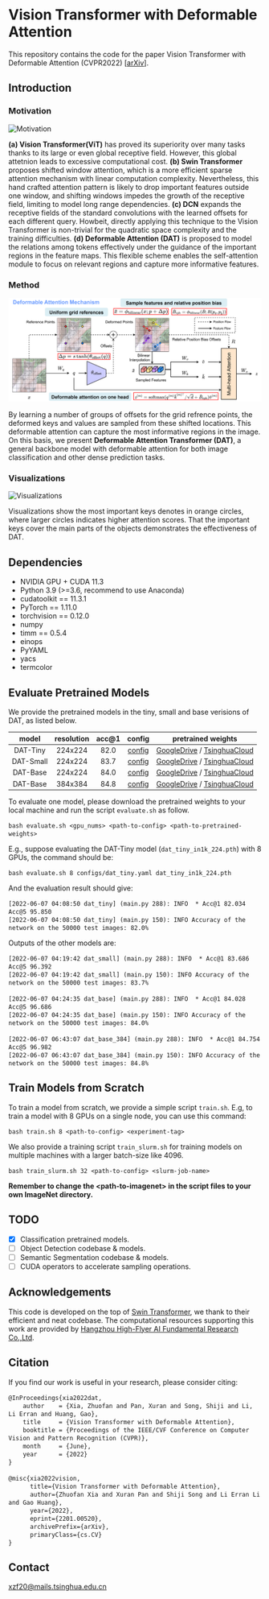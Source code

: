 # Vision Transformer with Deformable Attention

This repository contains the code for the paper Vision Transformer with Deformable Attention (CVPR2022) \[[arXiv](https://arxiv.org/abs/2201.00520)\]. 

## Introduction

### Motivation

![Motivation](figures/motivation.png)

**(a) Vision Transformer(ViT)** has proved its superiority over many tasks thanks to its large or even global receptive field. However, this global attetnion leads to excessive computational cost. **(b) Swin Transformer** proposes shifted window attention, which is a more efficient sparse attention mechanism with linear computation complexity. Nevertheless, this hand crafted attention pattern is likely to drop important features outside one window, and shifting windows impedes the growth of the receptive field, limiting to model long range dependencies. **(c) DCN** expands the receptive fields of the standard convolutions with the learned offsets for each different query. Howbeit, directly applying this technique to the Vision Transformer is non-trivial for the quadratic space complexity and the training difficulties. **(d) Deformable Attention (DAT)** is proposed to model the relations among tokens effectively under the guidance of the important regions in the feature maps. This flexible scheme enables the self-attention module to focus on relevant regions and capture more informative features.

### Method

![Deform_Attn](figures/datt.png)

By learning a number of groups of offsets for the grid refrence points, the deformed keys and values are sampled from these shifted locations. This deformable attention can capture the most informative regions in the image. On this basis, we present **Deformable Attention Transformer (DAT)**, a general backbone model with deformable attention for both image classification and other dense prediction tasks. 

### Visualizations

![Visualizations](figures/vis.png)

Visualizations show the most important keys denotes in orange circles, where larger circles indicates higher attention scores. That the important keys cover the main parts of the objects demonstrates the effectiveness of  DAT.

## Dependencies

- NVIDIA GPU + CUDA 11.3
- Python 3.9 (\>=3.6, recommend to use Anaconda)
- cudatoolkit == 11.3.1
- PyTorch == 1.11.0
- torchvision == 0.12.0
- numpy
- timm == 0.5.4
- einops
- PyYAML
- yacs
- termcolor

## Evaluate Pretrained Models

We provide the pretrained models in the tiny, small and base verisions of DAT, as listed below.

| model  | resolution | acc@1 | config | pretrained weights |
| :---: | :---: | :---: | :---: | :---: |
| DAT-Tiny | 224x224 | 82.0 | [config](configs/dat_tiny.yaml) | [GoogleDrive](https://drive.google.com/file/d/1I08oJlXNtDe8jJPxHkroxUi7lYX2lhVc/view?usp=sharing) / [TsinghuaCloud](https://cloud.tsinghua.edu.cn/f/1367349deefc48efa650/) |
| DAT-Small | 224x224 | 83.7 | [config](configs/dat_small.yaml) | [GoogleDrive](https://drive.google.com/file/d/1UUmQqQYY5OInVuXvUgO41Gice93vJ0A7/view?usp=sharing) / [TsinghuaCloud](https://cloud.tsinghua.edu.cn/f/f04b18081e3e4606adb7/) |
| DAT-Base | 224x224 | 84.0 | [config](configs/dat_base.yaml) | [GoogleDrive](https://drive.google.com/file/d/1Avu16r59koxizoSYhfaCdNdr-QxLVGjd/view?usp=sharing) / [TsinghuaCloud](https://cloud.tsinghua.edu.cn/f/a8d2a9645d454120b635/) |
| DAT-Base | 384x384 | 84.8 | [config](configs/dat_base_384.yaml) | [GoogleDrive](https://drive.google.com/file/d/1m8E2U4iQ6EOe1e8SuAGPbPlPhISXnVWq/view?usp=sharing) / [TsinghuaCloud](https://cloud.tsinghua.edu.cn/f/cf6a6b543cd64e0d8e43/) |

To evaluate one model, please download the pretrained weights to your local machine and run the script `evaluate.sh` as follow.

```
bash evaluate.sh <gpu_nums> <path-to-config> <path-to-pretrained-weights>
```

E.g., suppose evaluating the DAT-Tiny model (`dat_tiny_in1k_224.pth`) with 8 GPUs, the command should be:

```
bash evaluate.sh 8 configs/dat_tiny.yaml dat_tiny_in1k_224.pth
```

And the evaluation result should give:

```
[2022-06-07 04:08:50 dat_tiny] (main.py 288): INFO  * Acc@1 82.034 Acc@5 95.850
[2022-06-07 04:08:50 dat_tiny] (main.py 150): INFO Accuracy of the network on the 50000 test images: 82.0%
```

Outputs of the other models are:

```
[2022-06-07 04:19:42 dat_small] (main.py 288): INFO  * Acc@1 83.686 Acc@5 96.392
[2022-06-07 04:19:42 dat_small] (main.py 150): INFO Accuracy of the network on the 50000 test images: 83.7%

[2022-06-07 04:24:35 dat_base] (main.py 288): INFO  * Acc@1 84.028 Acc@5 96.686
[2022-06-07 04:24:35 dat_base] (main.py 150): INFO Accuracy of the network on the 50000 test images: 84.0%

[2022-06-07 06:43:07 dat_base_384] (main.py 288): INFO  * Acc@1 84.754 Acc@5 96.982
[2022-06-07 06:43:07 dat_base_384] (main.py 150): INFO Accuracy of the network on the 50000 test images: 84.8%
```

## Train Models from Scratch

To train a model from scratch, we provide a simple script `train.sh`. E.g, to train a model with 8 GPUs on a single node, you can use this command:

```
bash train.sh 8 <path-to-config> <experiment-tag>
```

We also provide a training script `train_slurm.sh` for training models on multiple machines with a larger batch-size like 4096. 

```
bash train_slurm.sh 32 <path-to-config> <slurm-job-name>
```

**Remember to change the \<path-to-imagenet\> in the script files to your own ImageNet directory.**

## TODO

- [x] Classification pretrained models.
- [ ] Object Detection codebase & models.
- [ ] Semantic Segmentation codebase & models.
- [ ] CUDA operators to accelerate sampling operations.

## Acknowledgements

This code is developed on the top of [Swin Transformer](https://github.com/microsoft/Swin-Transformer), we thank to their efficient and neat codebase. The computational resources supporting this work are provided by [Hangzhou
High-Flyer AI Fundamental Research Co.,Ltd](https://www.high-flyer.cn/).

## Citation

If you find our work is useful in your research, please consider citing:

```
@InProceedings{xia2022dat,
    author    = {Xia, Zhuofan and Pan, Xuran and Song, Shiji and Li, Li Erran and Huang, Gao},
    title     = {Vision Transformer with Deformable Attention},
    booktitle = {Proceedings of the IEEE/CVF Conference on Computer Vision and Pattern Recognition (CVPR)},
    month     = {June},
    year      = {2022}
}

@misc{xia2022vision,
      title={Vision Transformer with Deformable Attention}, 
      author={Zhuofan Xia and Xuran Pan and Shiji Song and Li Erran Li and Gao Huang},
      year={2022},
      eprint={2201.00520},
      archivePrefix={arXiv},
      primaryClass={cs.CV}
}
```

## Contact

[xzf20@mails.tsinghua.edu.cn](xzf20@mails.tsinghua.edu.cn)
